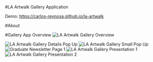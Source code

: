 #LA Artwalk Gallery Application

Demo: https://carlos-reynosa.github.io/la-artwalk

#About



#Gallery App Overview
<img alt="LA Artwalk Gallery Overview" src="https://dd0bfbd39ca0f0567abe0b7ea594247663076f43.googledrive.com/host/0BzeRIFydrcV6M2E0WGJRQnFFTk0/gallery-overview.png"/>

<img alt="LA Artwalk Gallery Details Pop Up" src="https://dd0bfbd39ca0f0567abe0b7ea594247663076f43.googledrive.com/host/0BzeRIFydrcV6M2E0WGJRQnFFTk0/gallery-overview-popup-gallery-details.png"/>

<img alt="LA Artwalk Gallery Small Pop Up" src="https://dd0bfbd39ca0f0567abe0b7ea594247663076f43.googledrive.com/host/0BzeRIFydrcV6M2E0WGJRQnFFTk0/gallery-overview-popup.png"/>

<img alt='Graduate Newsletter Page 1' src='https://dd0bfbd39ca0f0567abe0b7ea594247663076f43.googledrive.com/host/0BzeRIFydrcV6M2E0WGJRQnFFTk0/newsletter-2.jpg'/>

<img alt='LA Artwalk Gallery Presentation 1' src='https://dd0bfbd39ca0f0567abe0b7ea594247663076f43.googledrive.com/host/0BzeRIFydrcV6M2E0WGJRQnFFTk0/LA-Artwalk-In-Gallery-1.png'/>

<img alt='LA Artwalk Gallery Presentation 2' src='https://dd0bfbd39ca0f0567abe0b7ea594247663076f43.googledrive.com/host/0BzeRIFydrcV6M2E0WGJRQnFFTk0/LA-Artwalk-In-Gallery-2.png'/>

